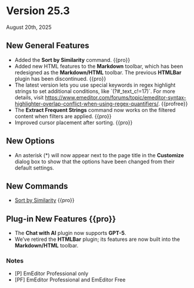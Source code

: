 # Version 25.3

August 20th, 2025

## New General Features

- Added the **Sort by Similarity** command. {{pro}}
- Added new HTML features to the **Markdown** toolbar, which has been redesigned as the **Markdown/HTML** toolbar. The previous **HTMLBar** plugin has been discontinued. {{pro}}
- The latest version lets you use special keywords in regex highlight strings to set additional conditions, like \`(?#_text_c!=17)\`. For more details, visit https://www.emeditor.com/forums/topic/emeditor-syntax-highlighter-overlap-conflict-when-using-regex-quantifiers/. {{profree}}
- The **Extract Frequent Strings** command now works on the filtered content when filters are applied. {{pro}}
- Improved cursor placement after sorting. {{pro}}

## New Options

- An asterisk (\*) will now appear next to the page title in the **Customize** dialog box to show that the options have been changed from their default settings.

## New Commands

- [Sort by Similarity](../cmd/sort/sort_similarity) {{pro}}

## Plug-in New Features {{pro}}

- The **Chat with AI** plugin now supports **GPT-5**.
- We’ve retired the **HTMLBar** plugin; its features are now built into the **Markdown/HTML** toolbar.

### Notes

- \[P\] EmEditor Professional only
- \[PF\] EmEditor Professional and EmEditor Free
